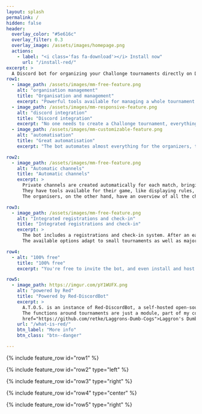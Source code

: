 ```yaml
---
layout: splash
permalink: /
hidden: false
header:
  overlay_color: "#5e616c"
  overlay_filter: 0.3
  overlay_image: /assets/images/homepage.png
  actions:
    - label: "<i class='fas fa-download'></i> Install now"
      url: "/install-red/"
excerpt: >
  A Discord bot for organizing your Challonge tournaments directly on Discord!
row1:
  - image_path: /assets/images/mm-free-feature.png
    alt: "organisation management"
    title: "Organisation and management"
    excerpt: "Powerful tools available for managing a whole tournament easily, tested with up to 128 players"
  - image_path: /assets/images/mm-responsive-feature.png
    alt: "discord integration"
    title: "Discord integration"
    excerpt: "No one needs to create a Challonge tournament, everything is linked between the bracket and your server!"
  - image_path: /assets/images/mm-customizable-feature.png
    alt: "automatisation"
    title: "Great automatisation"
    excerpt: "The bot automates almost everything for the organizers, the only thing left to do is to monitor!"

row2:
  - image_path: /assets/images/mm-free-feature.png
    alt: "Automatic channels"
    title: "Automatic channels"
    excerpt: >
      Private channels are created automatically for each match, bringing both players together who can discuss peacefully. <br/>
      They have tools available for their game, like displaying rules, stages, or even calling an organiser <br/><br/>
      The organisers, on the other hand, have an overview of all the channels and can easily intervene in a match without disturbing the rest!

row3:
  - image_path: /assets/images/mm-free-feature.png
    alt: "Integrated registrations and check-in"
    title: "Integrated registrations and check-in"
    excerpt: >
      The bot includes a registrations and check-in system. After an easy setup, members will just have to type `!in` to participate!<br/><br/>
      The available options adapt to small tournaments as well as major tournaments, built to work with large influxes of members quickly!

row4:
  - alt: "100% free"
    title: "100% free"
    excerpt: "You're free to invite the bot, and even install and host it, no command will be blocked, no message will insist over a Patreon!"

row5:
  - image_path: https://imgur.com/pY1WUFX.png
    alt: "powered by Red"
    title: "Powered by Red-DiscordBot"
    excerpt: >
      A.T.O.S. is an instance of Red-DiscordBot, a self-hosted open-source bot. <br/>
      The functions around tournaments are just a module, part of my collection of modules, <a
      href="https://github.com/retke/Laggrons-Dumb-Cogs">Laggron's Dumb Cogs</a>.
    url: "/what-is-red/"
    btn_label: "More info"
    btn_class: "btn--danger"

---
```


{% include feature_row id="row1" %}

{% include feature_row id="row2" type="left" %}

{% include feature_row id="row3" type="right" %}

{% include feature_row id="row4" type="center" %}

{% include feature_row id="row5" type="right" %}
